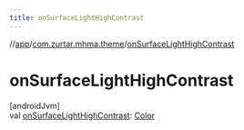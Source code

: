 ```yaml
---
title: onSurfaceLightHighContrast
---
```

//[app](../../index.html)/[com.zurtar.mhma.theme](index.html)/[onSurfaceLightHighContrast](on-surface-light-high-contrast.html)



# onSurfaceLightHighContrast



[androidJvm]\
val [onSurfaceLightHighContrast](on-surface-light-high-contrast.html): [Color](https://developer.android.com/reference/kotlin/androidx/compose/ui/graphics/Color.html)



